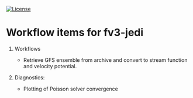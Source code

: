 [![License](https://img.shields.io/badge/License-Apache%202.0-blue.svg)](https://opensource.org/licenses/Apache-2.0)

# Workflow items for fv3-jedi 

1. Workflows
	- Retrieve GFS ensemble from archive and convert to stream function and velocity potential.

2. Diagnostics:
	- Plotting of Poisson solver convergence
